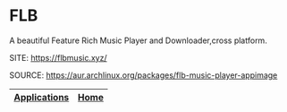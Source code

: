 # FLB

 A beautiful Feature Rich Music Player and Downloader,cross platform.

 SITE: https://flbmusic.xyz/

 SOURCE: https://aur.archlinux.org/packages/flb-music-player-appimage

 | [Applications](https://portable-linux-apps.github.io/apps.html) | [Home](https://portable-linux-apps.github.io)
 | --- | --- |

